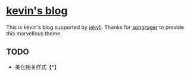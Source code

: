 # [kevin's blog](http://b-liu14.github.io)

This is kevin's blog supported by [jekyll](http://jekyllrb.com/).
Thanks for [songroger](https://songroger.github.io/murmur/) to provide this marvellous theme.

## TODO
* 美化相关样式【*】
